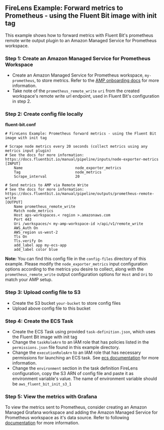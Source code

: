 ## FireLens Example: Forward metrics to Prometheus - using the Fluent Bit image with init tag

This example shows how to forward metrics with Fluent Bit's prometheus remote write output plugin to an Amazon Managed Service for Prometheus workspace.

### Step 1: Create an Amazon Managed Service for Prometheus Workspace

* Create an Amazon Managed Service for Prometheus workspace, `my-prometheus`, to store metrics. Refer to the [AMP onboarding docs](https://docs.aws.amazon.com/prometheus/latest/userguide/AMP-onboard-create-workspace.html) for more information.
* Take note of the `prometheus_remote_write` `uri` from the created workspace's remote write url endpoint, used in Fluent Bit's configuration in step 2.

### Step 2: Create config file locally

**fluent-bit.conf**

```
# FireLens Example: Prometheus forward metrics - using the Fluent Bit image with init tag

# Scrape node metrics every 20 seconds (collect metrics using any metrics input plugin)
# See the docs for more information: https://docs.fluentbit.io/manual/pipeline/inputs/node-exporter-metrics
[INPUT]
    Name                        node_exporter_metrics
    Tag                         node_metrics
    Scrape_interval             20

# Send metrics to AMP via Remote Write
# See the docs for more information: https://docs.fluentbit.io/manual/pipeline/outputs/prometheus-remote-write
[OUTPUT]
    Name prometheus_remote_write
    Match node_metrics
    Host aps-workspaces.< region >.amazonaws.com
    Port 443
    Uri /workspaces/< my-amp-workspace-id >/api/v1/remote_write
    AWS_Auth On
    AWS_region us-west-2
    Tls On
    Tls.verify On
    add_label app my-ecs-app
    add_label color blue
```

**Note:** You can find this config file in the `config-files` directory of this example. Please modify the `node_exporter_metrics` input configuration options according to the metrics you desire to collect, along with the `prometheus_remote_write` output configuration options for `Host` and `Uri` to match your AMP setup.

### Step 3: Upload config file to S3

* Create the S3 bucket `your-bucket` to store config files
* Upload above config file to this bucket

### Step 4: Create the ECS Task

* Create the ECS Task using provided `task-definition.json`, which uses the Fluent Bit image with init tag
* Change the `taskRoleArn` to an IAM role that has policies listed in the `permissions.json` file found in this example directory.
* Change the `executionRoleArn` to an IAM role that has necessary permissions for launching an ECS task. See [ecs documentation](https://docs.aws.amazon.com/AmazonECS/latest/developerguide/task_execution_IAM_role.html) for more information.
* Change the `environment` section in the task definition FireLens configuration, copy the S3 ARN of config file and paste it as environment variable's value. The name of environment variable should be `aws_fluent_bit_init_s3_1`

### Step 5: View the metrics with Grafana

To view the metrics sent to Prometheus, consider creating an Amazon Managed Grafana workspace and adding the Amazon Managed Service for Prometheus workspace as it's data source. Refer to following [documentation](https://docs.aws.amazon.com/grafana/latest/userguide/AMP-adding-AWS-config.html) for more information.
